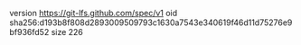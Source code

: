 version https://git-lfs.github.com/spec/v1
oid sha256:d193b8f808d2893009509793c1630a7543e340619f46d11d75276e9bf936fd52
size 226
